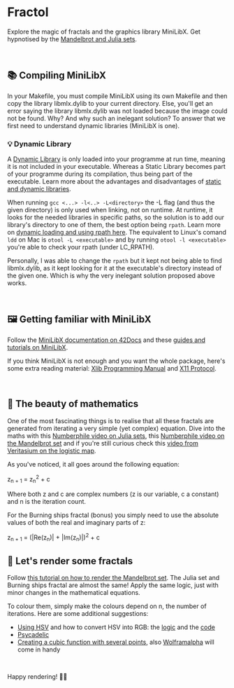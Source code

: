 # Fractol
Explore the magic of fractals and the graphics library MiniLibX.
Get hypnotised by the [Mandelbrot and Julia sets](https://julia.fractalnft.art/).

<br/>

## 📚 Compiling MiniLibX
In your Makefile, you must compile MiniLibX using its own Makefile and then copy the library libmlx.dylib to your current directory.
Else, you'll get an error saying the library libmlx.dylib was not loaded because the image could not be found.
Why?
And why such an inelegant solution?
To answer that we first need to understand dynamic libraries (MiniLibX is one).

### 💡 Dynamic Library
A [Dynamic Library](https://www.techopedia.com/definition/27133/dynamic-library) is only loaded into your programme at run time, meaning it is not included in your executable.
Whereas a Static Library becomes part of your programme during its compilation, thus being part of the executable.
Learn more about the advantages and disadvantages of [static and dynamic libraries](https://www.learncpp.com/cpp-tutorial/a1-static-and-dynamic-libraries/).

When running ```gcc <...> -l<..> -L<directory>``` the -L flag (and thus the given directory) is only used when linking, not on runtime.
At runtime, it looks for the needed libraries in specific paths, so the solution is to add our library's directory to one of them, the best option being ```rpath```.
Learn more on [dynamic loading and using rpath here](https://amir.rachum.com/blog/2016/09/17/shared-libraries/).
The equivalent to Linux's comand ```ldd``` on Mac is ```otool -L <executable>``` and by running ```otool -l <executable>``` you're able to check your rpath (under LC_RPATH).

Personally, I was able to change the ```rpath``` but it kept not being able to find libmlx.dylib, as it kept looking for it at the executable's directory instead of the given one. Which is why the very inelegant solution proposed above works.

<br/>

## 🖼 Getting familiar with MiniLibX
Follow the [MiniLibX documentation on 42Docs](https://harm-smits.github.io/42docs/libs/minilibx.html) and these [guides and tutorials on MiniLibX](https://gontjarow.github.io/MiniLibX/).

If you think MiniLibX is not enough and you want the whole package, here's some extra reading material: [Xlib Programming Manual](https://www.niksula.hut.fi/~jkirma/books/xlib.pdf#page=36) and [X11 Protocol](https://www.x.org/releases/X11R7.7/doc/xproto/x11protocol.html).

<br/>

## 🐰 The beauty of mathematics
One of the most fascinating things is to realise that all these fractals are generated from iterating a very simple (yet complex) equation.
Dive into the maths with this [Numberphile video on Julia sets](https://www.youtube.com/watch?v=FFftmWSzgmk), this [Numberphile video on the Mandelbrot set](https://www.youtube.com/watch?v=NGMRB4O922I) and if you're still curious check this [video from Veritasium on the logistic map](https://www.youtube.com/watch?v=ovJcsL7vyrk).

As you've noticed, it all goes around the following equation:
<p>z<sub>n + 1</sub> = z<sub>n</sub><sup>2</sup> + c</p>
Where both z and c are complex numbers (z is our variable, c a constant) and n is the iteration count.

For the Burning ships fractal (bonus) you simply need to use the absolute values of both the real and imaginary parts of z:
<p>z<sub>n + 1</sub> = (|Re(z<sub>n</sub>)| + |Im(z<sub>n</sub>)|)<sup>2</sup> + c

<br/>

## 🎨 Let's render some fractals
Follow [this tutorial on how to render the Mandelbrot set](http://warp.povusers.org/Mandelbrot/).
The Julia set and Burning ships fractal are almost the same!
Apply the same logic, just with minor changes in the mathematical equations.

To colour them, simply make the colours depend on n, the number of iterations.
Here are some additional suggestions:
* [Using HSV](https://www.codingame.com/playgrounds/2358/how-to-plot-the-mandelbrot-set/adding-some-colors) and how to convert HSV into RGB: the [logic](https://cs.stackexchange.com/questions/64549/convert-hsv-to-rgb-colors) and the [code](https://www.codespeedy.com/hsv-to-rgb-in-cpp/)
* [Psycadelic](https://math.stackexchange.com/questions/90916/how-should-i-assign-rgb-colors-to-points-in-the-mandelbrot-set)
* [Creating a cubic function with several points](https://stackoverflow.com/questions/16500656/which-color-gradient-is-used-to-color-mandelbrot-in-wikipedia), also [Wolframalpha](https://www.wolframalpha.com) will come in handy

<br/>

Happy rendering! 👨‍🎨
